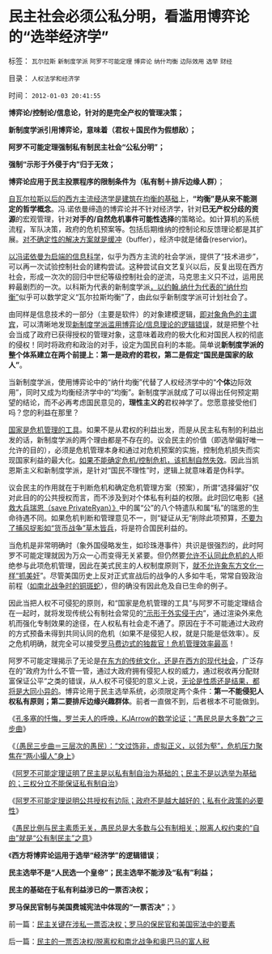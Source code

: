 # 民主社会必须公私分明，看滥用博弈论的“选举经济学”

标签： `瓦尔拉斯` `新制度学派` `阿罗不可能定理` `博弈论` `纳什均衡` `边际效用` `选举` `财经` 

目录： `人权法学和经济学`

时间： `2012-01-03 20:41:55`

**博弈论/控制论/信息论，针对的是完全产权的管理决策；**

**新制度学派引用博弈论，意味着（君权＋国民作为假想敌）；**

**阿罗不可能定理强制私有制民主社会“公私分明”；**

**强制“示形于外侵于内”归于无效；**

**博弈论应用于民主投票程序的限制条件为（私有制＋排斥边缘人群）**；

[自瓦尔拉斯以后的西方主流经济学是建筑在均衡的基础](../../../2011/2/12/瓦尔拉斯和门格尔的边际概念完全相反.md)上，**“均衡”是从来不能测定的哲学概念**。冯.诺依曼缔造的博弈论并不针对经济学，针对**已无产权分歧的资源**的宏观管理，针对**对手的/自然危机事件可能性选择**的策略论。如计算机的系统流程，军队决策，政府的危机预案等。包括后期维纳的控制论和反馈理论都是其扩展。[对不确定性的解决方案就是缓冲](../../../2009/4/4/“不确定性定律公式”广泛适用于社会经济政治生活.md)（buffer），经济中就是储备(reservior)。

[以冯诺依曼为启端的信息科学](../../../2011/6/25/博弈论和凯恩斯主义都是伪科学.md)，似乎为西方主流的社会学派，提供了“技术进步”，可以再一次试验控制社会的建构尝试。这种尝试自文艺复兴以后，反复出现在西方社会，形成一次次的回归中世纪等级控制社会的逆流，马克思主义只不过，运用民粹最剧烈的一次。以科斯为代表的新制度学派[，以约翰.纳什为代表的“纳什均衡”](../../../2011/10/24/新制度学派使用纳什均衡代替了边际效用.md)似乎可以数学定义“瓦尔拉斯均衡”了，由此似乎新制度学派可计划社会了。

由同样是信息技术的一部分（主要是软件）的对象建模逻辑，[即对象角色的主谓宾](../../../2009/5/22/“实”未必为实证，认识对象角色的主谓宾.md)，可以清晰地发现[新制度学派滥用博弈论/信息理论的逻辑错误](../../../2011/10/24/新制度学派滥用数学，依赖于虚构的假设.md)，就是把整个社会当成了政府已获得授权的管理对象，这意味着政府的极大化和对国民人权的彻底的侵权！同时将政府和政治的对手，设定为国民自利的本能。简单说**新制度学派的整个体系建立在两个前提上：第一是政府的君权，第二是假定“国民是国家的敌人”**。

当新制度学派，使用博弈论中的“纳什均衡”代替了人权经济学中的“**个体**边际效用”，同时又成为均衡经济学中的“均衡”。新制度学派就成了可以得出任何预定期望的结论，而不必再考虑国民意见的，**理性主义的**君权神学了。您愿意接受他们吗？您的利益在那里？

[国家是危机管理的工具](../../../2010/1/21/国家是危机管理的工具.md)。如果不是从君权的利益出发，而是从民主私有制的利益出发的话，新制度学派的两个理由都是不存在的。议会民主的价值（即选举偏好唯一允许的目的），必须是危机管理本身和通过对危机预案的实施，控制危机损失而实现国家利益的最大化。[如果不能确定危机/控制危机，该机制自然失效](../../../2009/11/28/危机管理有成本边界，不值得“不惜一切代价避免危机”.md)。因此当凯恩斯主义和新制度学派，是针对“国民不理性”时，逻辑上就意味着是伪科学。

议会民主的作用就在于判断危机和确定危机管理方案（预案），所谓“选择偏好”仅对此目的的公共授权而言，而不涉及到对个体私有利益的权限。此时回忆电影《[拯救大兵瑞恩（save PrivateRyan）》](../../../2009/7/1/拯救小资瑞恩的八个美国大兵.md)中的属“公”的八个特遣队和属“私”的瑞恩的生命待遇不同。如果危机判断和管理意见不一，则“疑证从无”削除此项预算，[不要为了捕风捉影如“货币战争”草木皆兵](../../../2009/6/20/“货币战争”无欲者刚，阵惊者乱！.md)，将是符合国民利益的。

当危机是非常明确时（象外国侵略发生，如珍珠港事件）共识是很强烈的，此时阿罗不可能定理就因为万众一心而变得无关紧要。但仍然要[允许不认同此危机的人](../../../2011/1/8/当“居安思危”成为陋习.md)拒绝参与此项危机管理，因此在美式民主的人权制度原则下，[就不允许象东方文化一样“抓美奸](../../../2009/3/25/中国式诡辩：道德祭坛上忠君的义务.md)”。尽管美国历史上反对正式宣战后的战争的人多如牛毛，常常自毁政治前程（[如南北战争时的铜斑蛇](../../../2011/7/13/南北战争是民主最大的创伤.md)），但的确没有因此危及自已生命的例子。

因此当把人权不可侵犯的原则，和“国家是危机管理的工具”与阿罗不可能定理结合在一起时，就将发现传统公有制社会常见的[“示形于外实侵于内](../../../2011/1/19/“不妖魔化美国的是被美国收买的”.md)”，通过渲染外来危机而强化专制效果的途径，在人权私有社会走不通了。原因在于不可能通过大政府的方式预备未得到共同认同的危机（如果不是侵犯人权，就是只能是低效率）。反之危机明确，就完全可以接受[罗马费边式的独裁官！危机管理效率最高](../../../2010/10/5/危机中如何“独裁”，“危机后”如何不独裁？.md)！

阿罗不可能定理揭示了无论是[在东方的传统文化，还是在西方的现代社会](../../../2011/12/31/从阿马蒂亚森看茅于轼，世界意识形态的主流.md)，广泛存在的“政府为什么不管一管，通过大政府拥有侵犯人权的威力，通过税收再分配财富保证公平”之类的错误，从人权不可侵犯的意义上说，[无论是性质还是结果，都将是大同小异的](../../../2011/12/6/侵犯私有财产，比创造财富更轻易.md)。博弈论用于民主选举系统，必须限定两个条件：**第一不能侵犯人权私有原则；第二要排斥边缘兴趣群体**。前者一直做不到，后者根本不可能做到。

《[孔多塞的忏悔，罗兰夫人的呼唤，KJArrow的数学论证；“愚民总是大多数”之三步曲](../../../2012/1/2/阿罗不可能定理之“自由！多少罪恶以你为名！”.md)》

《[（愚民三步曲＝三层次的愚民）：“文过饰非，虚拟正义，以邻为壑”，危机压力聚焦在“两小撮人”身上](../../../2012/1/2/愚民三步曲和三层次的愚民：“文过饰非，虚拟正义，以邻为壑”.md)》

《[阿罗不可能定理证明了民主是以私有制自治为基础的；民主不是以选举为基础的；三权分立不能保证私有制自治](../../../2012/1/2/民主不以选举为基础；三权分立不能保证私有制；.md)》

《[阿罗不可能定理说明公共授权有边际；政府不是越大越好的；私有化政策的必要性](../../../2012/1/2/阿罗不可能定理：公共服务有边际，政府不是越大越好.md)》

《[愚民比例与民主素质无关，愚民总是大多数与公有制相关；脱离人权约束的“自由”就是“公有制民主”之意](../../../2012/1/3/阿罗定理“愚民总是大多数”与民主素质无关.md)》

《**西方将博弈论运用于选举“经济学”的逻辑错误**；

**民主选举不是“人民选一个皇帝”；民主选举不能涉及“私有”利益；**

**民主的基础在于私有利益涉已的一票否决权；**

**罗马保民官制与美国费城宪法中体现的“一票否决”**；》



前一篇：[民主关键在涉私一票否决权；罗马的保民官和美国宪法中的要素](../../../2012/1/3/民主关键在涉私一票否决权；罗马的保民官和美国宪法中的要素.md)

后一篇：[民主的一票否决权/脱离权和南北战争和奥巴马的富人税](../../../2012/1/3/民主的一票否决权／脱离权和南北战争和奥巴马的富人税.md)